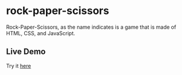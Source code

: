 # rock-paper-scissors

Rock-Paper-Scissors, as the name indicates is a game that is made of HTML, CSS, and JavaScript.

## Live Demo

Try it [here](https://dagmawi-beyene.github.io/rock-paper-scissors)
